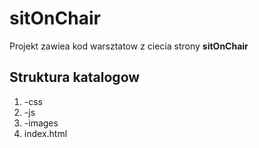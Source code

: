 sitOnChair
==========

Projekt zawiea kod warsztatow z ciecia strony **sitOnChair**

Struktura katalogow
-------------------


1. -css
2. -js
3. -images
4. index.html
